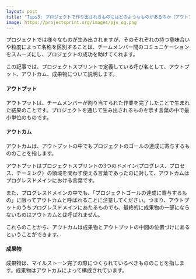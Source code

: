 ```yaml
---
layout: post
title: "Tips3: プロジェクトで作り出されるものにはどのようなものがあるのか（アウトプット/アウトカム/成果物）"
image: https://projectsprint.org/images/pjs_og.png
---
```


プロジェクトでは様々なものが生み出されますが、そのそれぞれの持つ意味合いや粒度によって名称を区別することは、チームメンバー間のコミュニケーションをスムーズにし、プロジェクトの成功を助けてくれます。

この記事では、プロジェクトスプリントで定義している呼び名として、アウトプット、アウトカム、成果物について説明します。

#### アウトプット
アウトプットは、チームメンバーが割り当てられた作業を完了したことで生まれた結果のことです。プロジェクトを通じて生み出されるものを示す言葉の中で最小単位のものです。

#### アウトカム
アウトカムは、アウトプットの中でもプロジェクトのゴールの達成に寄与するもののことを指します。

アウトプットはプロジェクトスプリントの3つのドメイン(プログレス、プロセス、チーミング）の領域を問わず使える言葉であったのに対して、アウトカムはプログレスドメインにおける言葉です。

また、プログレスドメインの中でも、「プロジェクトゴールの達成に寄与するもの」に限ってアウトカムと呼ばれることに注意してください。つまり、アウトプットのうちプログレスドメインにあたるものでも、最終的に成果物の一部にならないものはアウトカムとは呼ばれません。

これらのことから、アウトカムは成果物とアウトプットの中間の位置づけにあるということができます。

#### 成果物
成果物は、マイルストーン完了の際につくられているべきもののことを指します。成果物はアウトカムによって構成されています。
